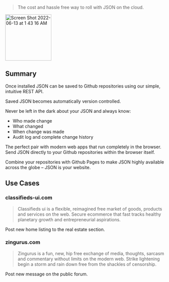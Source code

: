 > The cost and hassle free way to roll with JSON on the cloud.

<img width="146" alt="Screen Shot 2022-06-13 at 1 43 16 AM" src="https://user-images.githubusercontent.com/73197190/173287441-8ce440b1-2833-4950-8a75-c75f28304c3c.png">

## Summary

Once installed JSON can be saved to Github repositories using our simple, intuitive REST API.

Saved JSON becomes automatically version controlled.

Never be left in the dark about your JSON and always know:
* Who made change
* What changed
* When change was made
* Audit log and complete change history

The perfect pair with modern web apps that run completely in the browser. Send JSON directly to your Github repositories within the browser itself.

Combine your repositories with Github Pages to make JSON highly available across the globe – JSON is your website.

## Use Cases

### classifieds-ui.com

> Classifieds ui is a flexible, reimagined free market of goods, products and services on the web. Secure ecommerce that fast tracks healthy planetary growth and entrepreneurial aspirations.

Post new home listing to the real estate section.

### zingurus.com

> Zingurus is a fun, new, hip free exchange of media, thoughts, sarcasm and commentary without limits on the modern web. Strike lightening begin a storm and rain down free from the shackles of censorship.

Post new message on the public forum.
